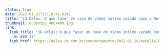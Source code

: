 ```yaml
---
status: true
date: 2022-01-21T13:16:41.824Z
title: "iG Delas: O que fazer em caso de vídeo íntimo vazado como a Natália do BBB 22"
thumbnail: 8u8pstp1_400x400.jpg
link:
  link_title: "iG Delas: O que fazer em caso de vídeo íntimo vazado como a Natália
    do BBB 22"
  link_href: https://delas.ig.com.br/comportamento/2022-01-20/natalia-bbb22-video-intimo-vazado-o-que-fazer-nesses-casos.html
---
```

